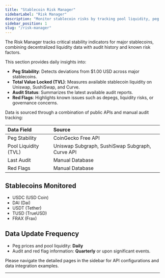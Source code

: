 ```yaml
---
title: "Stablecoin Risk Manager"
sidebarLabel: "Risk Manager"
description: "Monitor stablecoin risks by tracking pool liquidity, peg stability, audit recency, and known risk factors across Uniswap, SushiSwap, and Curve."
sidebar_position: 1
slug: "/risk-manager"
---
```

The Risk Manager tracks critical stability indicators for major stablecoins, combining decentralized liquidity data with audit history and known risk factors.

This section provides daily insights into:

- **Peg Stability**: Detects deviations from \$1.00 USD across major stablecoins.
- **Total Value Locked (TVL)**: Measures available stablecoin liquidity on Uniswap, SushiSwap, and Curve.
- **Audit Status**: Summarizes the latest available audit reports.
- **Red Flags**: Highlights known issues such as depegs, liquidity risks, or governance concerns.

Data is sourced through a combination of public APIs and manual audit tracking:

| **Data Field**       | **Source**                                      |
| :------------------- | :---------------------------------------------- |
| Peg Stability        | CoinGecko Free API                              |
| Pool Liquidity (TVL) | Uniswap Subgraph, SushiSwap Subgraph, Curve API |
| Last Audit           | Manual Database                                 |
| Red Flags            | Manual Database                                 |

## Stablecoins Monitored

- USDC (USD Coin)
- DAI (Dai)
- USDT (Tether)
- TUSD (TrueUSD)
- FRAX (Frax)

## Data Update Frequency

- Peg prices and pool liquidity: **Daily**
- Audit and red flag information: **Quarterly** or upon significant events.

Please navigate the detailed pages in the sidebar for API configurations and data integration examples.

---